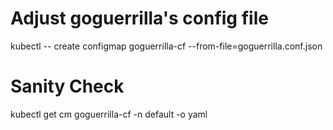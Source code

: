 # Adjust goguerrilla's config file
kubectl -- create configmap goguerrilla-cf --from-file=goguerrilla.conf.json
# Sanity Check
kubectl get cm goguerrilla-cf -n default -o yaml
